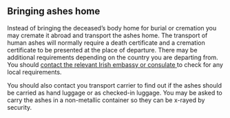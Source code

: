 ##  Bringing ashes home

Instead of bringing the deceased’s body home for burial or cremation you may
cremate it abroad and transport the ashes home. The transport of human ashes
will normally require a death certificate and a cremation certificate to be
presented at the place of departure. There may be additional requirements
depending on the country you are departing from. You should [ contact the
relevant Irish embassy or consulate
](https://www.ireland.ie/en/dfa/embassies/) to check for any local
requirements.

You should also contact you transport carrier to find out if the ashes should
be carried as hand luggage or as checked-in luggage. You may be asked to carry
the ashes in a non-metallic container so they can be x-rayed by security.
